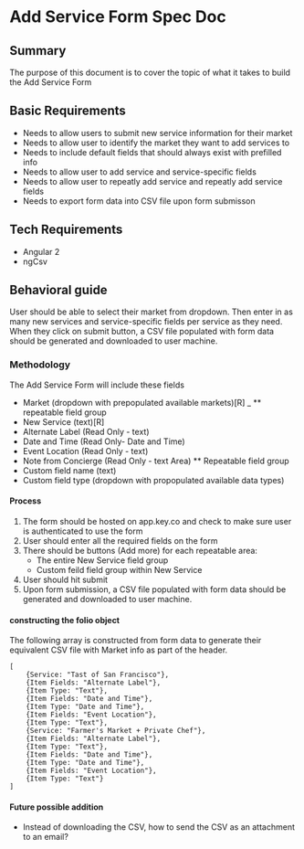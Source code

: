 # Add Service Form Spec Doc

## Summary

The purpose of this document is to cover the topic of what it takes to build the Add Service Form

## Basic Requirements

- Needs to allow users to submit new service information for their market
- Needs to allow user to identify the market they want to add services to 
- Needs to include default fields that should always exist with prefilled info
- Needs to allow user to add service and service-specific fields
- Needs to allow user to repeatly add service and repeatly add service fields
- Needs to export form data into CSV file upon form submisson

## Tech Requirements

- Angular 2
- ngCsv

## Behavioral guide
User should be able to select their market from dropdown. Then enter in as many new services and service-specific fields per service as they need. When they click on submit button, a CSV file populated with form data should be generated and downloaded to user machine.

### Methodology

The Add Service Form will include these fields

- Market (dropdown with prepopulated available markets)[R]
_ ** repeatable field group
- New Service (text)[R]
- Alternate Label (Read Only - text)
- Date and Time (Read Only- Date and Time)
- Event Location (Read Only - text)
- Note from Concierge (Read Only - text Area)
  ** Repeatable field group
- Custom field name (text)
- Custom field type (dropdown with propopulated available data types)

#### Process

1. The form should be hosted on app.key.co and check to make sure user is authenticated to use the form
2. User should enter all the required fields on the form
3. There should be buttons (Add more) for each repeatable area:
	- The entire New Service field group
	- Custom feild field group within New Service
4. User should hit submit
5. Upon form submission, a CSV file populated with form data should be generated and downloaded to user machine.

#### constructing the folio object

The following array is constructed from form data to generate their equivalent CSV file with Market info as part of the header.

```
[	
	{Service: "Tast of San Francisco"},
	{Item Fields: "Alternate Label"},
	{Item Type: "Text"},
	{Item Fields: "Date and Time"},
	{Item Type: "Date and Time"},
	{Item Fields: "Event Location"},
	{Item Type: "Text"},
	{Service: "Farmer's Market + Private Chef"},
	{Item Fields: "Alternate Label"},
	{Item Type: "Text"},
	{Item Fields: "Date and Time"},
	{Item Type: "Date and Time"},
	{Item Fields: "Event Location"},
	{Item Type: "Text"}
]

```
#### Future possible addition
- Instead of downloading the CSV, how to send the CSV as an attachment to an email?



 